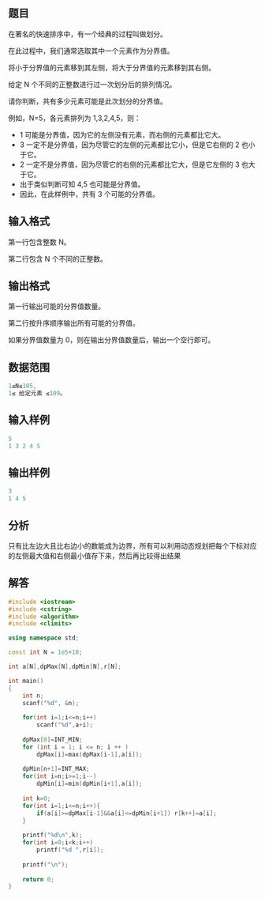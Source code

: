 ## **题目**
在著名的快速排序中，有一个经典的过程叫做划分。

在此过程中，我们通常选取其中一个元素作为分界值。

将小于分界值的元素移到其左侧，将大于分界值的元素移到其右侧。

给定 N 个不同的正整数进行过一次划分后的排列情况。

请你判断，共有多少元素可能是此次划分的分界值。

例如，N=5，各元素排列为 1,3,2,4,5，则：

- 1 可能是分界值，因为它的左侧没有元素，而右侧的元素都比它大。
- 3 一定不是分界值，因为尽管它的左侧的元素都比它小，但是它右侧的 2 也小于它。
- 2 一定不是分界值，因为尽管它的右侧的元素都比它大，但是它左侧的 3 也大于它。
- 出于类似判断可知 4,5 也可能是分界值。
- 因此，在此样例中，共有 3 个可能的分界值。

## **输入格式**
第一行包含整数 N。

第二行包含 N 个不同的正整数。

## **输出格式**
第一行输出可能的分界值数量。

第二行按升序顺序输出所有可能的分界值。

如果分界值数量为 0，则在输出分界值数量后，输出一个空行即可。

## **数据范围**
```c++
1≤N≤105,
1≤ 给定元素 ≤109。
```

## **输入样例**
```c++
5
1 3 2 4 5
```

## **输出样例**
```c++
3
1 4 5
```

## **分析**
只有比左边大且比右边小的数能成为边界，所有可以利用动态规划把每个下标对应的左侧最大值和右侧最小值存下来，然后再比较得出结果

## **解答**
```c++
#include <iostream>
#include <cstring>
#include <algorithm>
#include <climits>

using namespace std;

const int N = 1e5+10;

int a[N],dpMax[N],dpMin[N],r[N];

int main()
{
    int n;
    scanf("%d", &n);
    
    for(int i=1;i<=n;i++)
        scanf("%d",a+i);
        
    dpMax[0]=INT_MIN;
    for (int i = 1; i <= n; i ++ )
        dpMax[i]=max(dpMax[i-1],a[i]);
    
    dpMin[n+1]=INT_MAX;
    for(int i=n;i>=1;i--)
        dpMin[i]=min(dpMin[i+1],a[i]);
        
    int k=0;
    for(int i=1;i<=n;i++){
        if(a[i]>=dpMax[i-1]&&a[i]<=dpMin[i+1]) r[k++]=a[i];
    }
    
    printf("%d\n",k);
    for(int i=0;i<k;i++)
        printf("%d ",r[i]);
    
    printf("\n");
        
    return 0;
}
```
